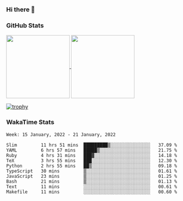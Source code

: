 ### Hi there 👋

### GitHub Stats

<a href="https://github.com/anuraghazra/github-readme-stats">
  <img align="center" height="170px" src="https://github-readme-stats.vercel.app/api/top-langs/?username=tksfjt1024&layout=compact&count_private=true&show_icons=true&show_icons=true&theme=graywhite" />
</a>
<a href="https://github.com/anuraghazra/github-readme-stats">
  <img align="center" height="170px" src="https://github-readme-stats.vercel.app/api?username=tksfjt1024&count_private=true&show_icons=true&show_icons=true&theme=graywhite" />
</a>

[![trophy](https://github-profile-trophy.vercel.app/?username=tksfjt1024)](https://github.com/ryo-ma/github-profile-trophy)

### WakaTime Stats

<!--START_SECTION:waka-->
```text
Week: 15 January, 2022 - 21 January, 2022

Slim         11 hrs 51 mins  █████████▒░░░░░░░░░░░░░░░   37.09 % 
YAML         6 hrs 57 mins   █████▒░░░░░░░░░░░░░░░░░░░   21.75 % 
Ruby         4 hrs 31 mins   ███▓░░░░░░░░░░░░░░░░░░░░░   14.18 % 
TeX          3 hrs 55 mins   ███░░░░░░░░░░░░░░░░░░░░░░   12.30 % 
Python       2 hrs 55 mins   ██▒░░░░░░░░░░░░░░░░░░░░░░   09.18 % 
TypeScript   30 mins         ▒░░░░░░░░░░░░░░░░░░░░░░░░   01.61 % 
JavaScript   23 mins         ▒░░░░░░░░░░░░░░░░░░░░░░░░   01.25 % 
Bash         21 mins         ▒░░░░░░░░░░░░░░░░░░░░░░░░   01.13 % 
Text         11 mins         ░░░░░░░░░░░░░░░░░░░░░░░░░   00.61 % 
Makefile     11 mins         ░░░░░░░░░░░░░░░░░░░░░░░░░   00.60 % 
```
<!--END_SECTION:waka-->

